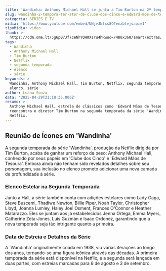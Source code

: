 ```yaml
---
title: 'Wandinha: Anthony Michael Hall se junta a Tim Burton na 2ª temporada'
slug: wandinha-2-tempora-ter-ator-de-clube-dos-cinco-e-edward-mos-de-tesoura
categoria: SÉRIES E TV
midia: 'https://www.youtube.com/embed/UNjvJNlxs8Q?enablejsapi=1'
tipoMidia: video
thumb: >-
  https://cdn.ome.lt/5g6p07Jf7ceNhYQH0Xsru4hRwuo=/480x360/smart/extras/conteudos/Captura_de_tela_2025-04-29_174234.png
tags:
  - Wandinha
  - Anthony Michael Hall
  - Tim Burton
  - Netflix
  - segunda temporada
  - elenco
  - série
keywords: >-
  Wandinha, Anthony Michael Hall, Tim Burton, Netflix, segunda temporada,
  elenco, série
author: Luana Souza
data: '2025-04-29T21:18:35.006Z'
resumo: >-
  Anthony Michael Hall, estrela de clássicos como 'Edward Mãos de Tesoura',
  reencontra o diretor Tim Burton na segunda temporada da série 'Wandinha' na
  Netflix.
---
```


## Reunião de Ícones em 'Wandinha'

A segunda temporada da série 'Wandinha', produção da Netflix dirigida por Tim Burton, acaba de ganhar um reforço de peso: Anthony Michael Hall, conhecido por seus papéis em 'Clube dos Cinco' e 'Edward Mãos de Tesoura'. Embora ainda não tenham sido revelados detalhes sobre seu personagem, sua inclusão no elenco promete adicionar uma nova camada de profundidade à série.

### Elenco Estelar na Segunda Temporada

Junto a Hall, a série também conta com adições estelares como Lady Gaga, Steve Buscemi, Thadiwe Newton, Billie Piper, Noah Taylor, Christopher Lloyd, Joanna Lumley, Haley Joel Osment, Frances O'Connor e Heather Matarazzo. Eles se juntam aos já estabelecidos Jenna Ortega, Emma Myers, Catherine Zeta-Jones, Luis Guzmán e Isaac Ordonez, garantindo que a nova temporada seja tão intrigante quanto a primeira.

### Data de Estreia e Detalhes da Série

A 'Wandinha' originalmente criada em 1938, viu várias iterações ao longo dos anos, tornando-se uma figura icônica através das décadas. A primeira temporada da série está disponível na Netflix, e a segunda será lançada em duas partes, com estreias marcadas para 6 de agosto e 3 de setembro.
